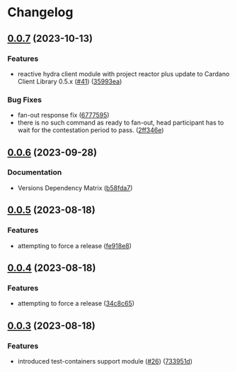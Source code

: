 # Changelog

## [0.0.7](https://github.com/cardano-foundation/hydra-java/compare/v0.0.6...v0.0.7) (2023-10-13)


### Features

* reactive hydra client module with project reactor plus update to Cardano Client Library 0.5.x ([#41](https://github.com/cardano-foundation/hydra-java/issues/41)) ([35993ea](https://github.com/cardano-foundation/hydra-java/commit/35993eab98560819dc4df5da008f8225ac674e22))


### Bug Fixes

* fan-out response fix ([6777595](https://github.com/cardano-foundation/hydra-java/commit/6777595e65b61afc600d1f429cb767f197c323e4))
* there is no such command as ready to fan-out, head participant has to wait for the contestation period to pass. ([2ff346e](https://github.com/cardano-foundation/hydra-java/commit/2ff346eb46bd147171202bb081675990c9afd106))

## [0.0.6](https://github.com/cardano-foundation/hydra-java/compare/v0.0.5...v0.0.6) (2023-09-28)


### Documentation

* Versions Dependency Matrix ([b58fda7](https://github.com/cardano-foundation/hydra-java/commit/b58fda73f35ca828fa5793e1c68a9b97c41fb34d))

## [0.0.5](https://github.com/cardano-foundation/hydra-java/compare/v0.0.4...v0.0.5) (2023-08-18)


### Features

* attempting to force a release ([fe918e8](https://github.com/cardano-foundation/hydra-java/commit/fe918e85a6b8ae2a8b48e6e3d8f97348c10ce834))

## [0.0.4](https://github.com/cardano-foundation/hydra-java/compare/v0.0.3...v0.0.4) (2023-08-18)


### Features

* attempting to force a release ([34c8c65](https://github.com/cardano-foundation/hydra-java/commit/34c8c65ca8066cb858ccd423ad950eaca68a0b02))

## [0.0.3](https://github.com/cardano-foundation/hydra-java/compare/v0.0.2...v0.0.3) (2023-08-18)


### Features

* introduced test-containers support module ([#26](https://github.com/cardano-foundation/hydra-java/issues/26)) ([733951d](https://github.com/cardano-foundation/hydra-java/commit/733951dec14113105cd184c6990a873a7b284561))
